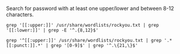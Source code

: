 Search for password with at least one upper/lower and between 8-12 characters. 
```
grep '[[:upper:]]' /usr/share/wordlists/rockyou.txt | grep '[[:lower:]]' | grep -E '^.{8,12}$'

grep '^[[:upper:]]' /usr/share/wordlists/rockyou.txt | grep '.*[[:punct:]].*' | grep '[0-9]$' | grep '^.\{21,\}$'

```